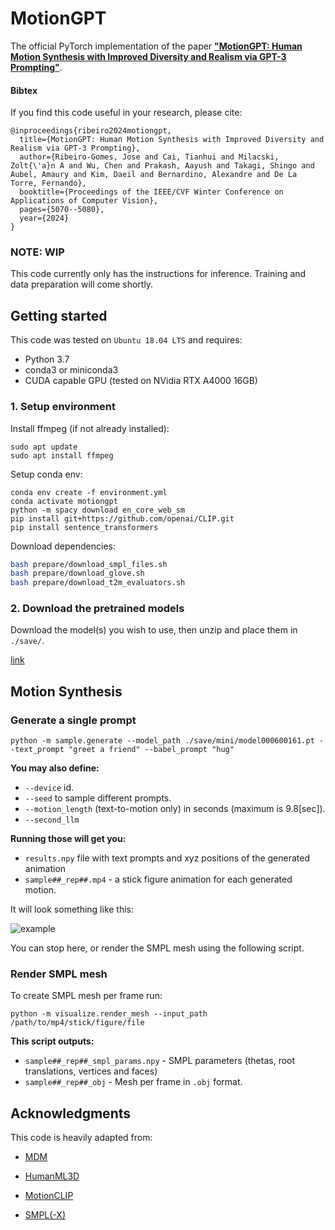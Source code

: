 # MotionGPT

The official PyTorch implementation of the paper [**"MotionGPT: Human Motion Synthesis with Improved Diversity and Realism via GPT-3 Prompting"**](http://humansensing.cs.cmu.edu/sites/default/files/MotionGPT%20Human%20Motion%20Synthesis.pdf).


#### Bibtex
If you find this code useful in your research, please cite:

```
@inproceedings{ribeiro2024motiongpt,
  title={MotionGPT: Human Motion Synthesis with Improved Diversity and Realism via GPT-3 Prompting},
  author={Ribeiro-Gomes, Jose and Cai, Tianhui and Milacski, Zolt{\'a}n A and Wu, Chen and Prakash, Aayush and Takagi, Shingo and Aubel, Amaury and Kim, Daeil and Bernardino, Alexandre and De La Torre, Fernando},
  booktitle={Proceedings of the IEEE/CVF Winter Conference on Applications of Computer Vision},
  pages={5070--5080},
  year={2024}
}
```

### NOTE: WIP

This code currently only has the instructions for inference. Training and data preparation will come shortly.

## Getting started

This code was tested on `Ubuntu 18.04 LTS` and requires:

* Python 3.7
* conda3 or miniconda3
* CUDA capable GPU (tested on NVidia RTX A4000 16GB)

### 1. Setup environment

Install ffmpeg (if not already installed):

```shell
sudo apt update
sudo apt install ffmpeg
```


Setup conda env:
```shell
conda env create -f environment.yml
conda activate motiongpt
python -m spacy download en_core_web_sm
pip install git+https://github.com/openai/CLIP.git
pip install sentence_transformers 
```

Download dependencies:

```bash
bash prepare/download_smpl_files.sh
bash prepare/download_glove.sh
bash prepare/download_t2m_evaluators.sh
```



<!-- ### 2. Get data

<details>
  <summary><b>Text to Motion</b></summary>

There are two paths to get the data:

(a) **Go the easy way if** you just want to generate text-to-motion (excluding editing which does require motion capture data)

(b) **Get full data** to train and evaluate the model.


#### a. The easy way (text only)

**HumanML3D** - Clone HumanML3D, then copy the data dir to our repository:

```shell
cd ..
git clone https://github.com/EricGuo5513/HumanML3D.git
unzip ./HumanML3D/HumanML3D/texts.zip -d ./HumanML3D/HumanML3D/
cp -r HumanML3D/HumanML3D motion-diffusion-model/dataset/HumanML3D
cd motion-diffusion-model
```


#### b. Full data (text + motion capture)

**HumanML3D** - Follow the instructions in [HumanML3D](https://github.com/EricGuo5513/HumanML3D.git),
then copy the result dataset to our repository:

```shell
cp -r ../HumanML3D/HumanML3D ./dataset/HumanML3D
```

**KIT** - Download from [HumanML3D](https://github.com/EricGuo5513/HumanML3D.git) (no processing needed this time) and the place result in `./dataset/KIT-ML`
</details> -->


### 2. Download the pretrained models

Download the model(s) you wish to use, then unzip and place them in `./save/`. 

[link](https://drive.google.com/drive/folders/1widBXdRfuoNLv9CJEmW0GURSaw59cskQ?usp=sharing)




## Motion Synthesis
<!-- ### Generate from test set prompts

```shell
python -m sample.generate --model_path ./save/humanml_trans_enc_512/model000200000.pt --num_samples 10 --num_repetitions 3
```

### Generate from your text file

```shell
python -m sample.generate --model_path ./save/humanml_trans_enc_512/model000200000.pt --input_text ./assets/example_text_prompts.txt
``` -->

### Generate a single prompt

```shell
python -m sample.generate --model_path ./save/mini/model000600161.pt --text_prompt "greet a friend" --babel_prompt "hug"
```
<!-- ```shell
python -m sample.generate --model_path ./save/humanml_trans_enc_512/model000200000.pt --text_prompt "the person walked forward and is picking up his toolbox."
``` -->


**You may also define:**
* `--device` id.
* `--seed` to sample different prompts.
* `--motion_length` (text-to-motion only) in seconds (maximum is 9.8[sec]).
* `--second_llm`

**Running those will get you:**

* `results.npy` file with text prompts and xyz positions of the generated animation
* `sample##_rep##.mp4` - a stick figure animation for each generated motion.

It will look something like this:

![example](assets/example_stick_fig.gif)

You can stop here, or render the SMPL mesh using the following script.

### Render SMPL mesh

To create SMPL mesh per frame run:

```shell
python -m visualize.render_mesh --input_path /path/to/mp4/stick/figure/file
```

**This script outputs:**
* `sample##_rep##_smpl_params.npy` - SMPL parameters (thetas, root translations, vertices and faces)
* `sample##_rep##_obj` - Mesh per frame in `.obj` format.



## Acknowledgments

This code is heavily adapted from:

- [MDM](https://github.com/GuyTevet/motion-diffusion-model)

- [HumanML3D](https://github.com/EricGuoICT/HumanML3D)

- [MotionCLIP](https://github.com/GuyTevet/MotionCLIP)

- [SMPL(-X)](https://github.com/vchoutas/smplx)

